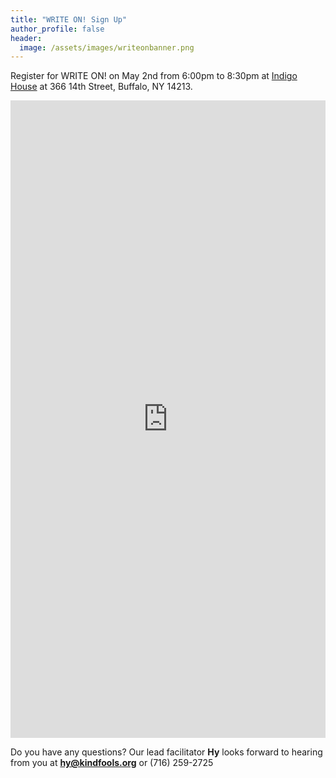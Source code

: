 ```yaml
---
title: "WRITE ON! Sign Up"
author_profile: false
header:
  image: /assets/images/writeonbanner.png
---
```


Register for WRITE ON! on May 2nd from 6:00pm to 8:30pm
at [Indigo House](https://www.indigohousebuffalo.com) at 366 14th Street, Buffalo, NY 14213.

<iframe src="https://docs.google.com/forms/d/e/1FAIpQLSek_PrcGqo_f9EajHCTh6m_Bg7T76rrjXrG3EChmPoMTyvUvg/viewform?embedded=true&usp=pp_url&entry.1094639681=Tues+May+2nd+at+6:00pm+at+Indigo+House+(366+14th+St)" width="100%" height="1020" frameborder="0" marginheight="0" marginwidth="0" onload = "window.parent.scrollTo(0,0)">Loading…</iframe>

Do you have any questions? Our lead facilitator **Hy** looks forward to hearing from you at **[hy@kindfools.org](mailto:hy@kindfools.org)** or (716) 259-2725
